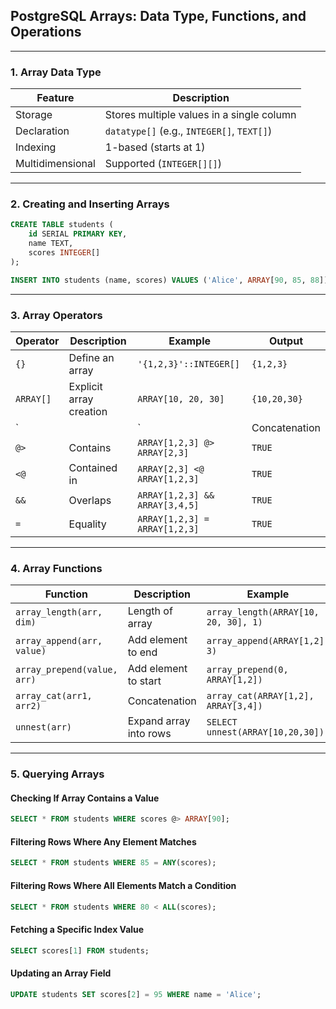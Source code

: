 ## **PostgreSQL Arrays: Data Type, Functions, and Operations**  

---

### **1. Array Data Type**  
| Feature | Description |
|---------|-------------|
| Storage | Stores multiple values in a single column |
| Declaration | `datatype[]` (e.g., `INTEGER[]`, `TEXT[]`) |
| Indexing | 1-based (starts at 1) |
| Multidimensional | Supported (`INTEGER[][]`) |

---

### **2. Creating and Inserting Arrays**  
```sql
CREATE TABLE students (
    id SERIAL PRIMARY KEY,
    name TEXT,
    scores INTEGER[]
);

INSERT INTO students (name, scores) VALUES ('Alice', ARRAY[90, 85, 88]);
```

---

### **3. Array Operators**  
| Operator | Description | Example | Output |
|----------|-------------|---------|--------|
| `{}` | Define an array | `'{1,2,3}'::INTEGER[]` | `{1,2,3}` |
| `ARRAY[]` | Explicit array creation | `ARRAY[10, 20, 30]` | `{10,20,30}` |
| `||` | Concatenation | `ARRAY[1,2] || ARRAY[3,4]` | `{1,2,3,4}` |
| `@>` | Contains | `ARRAY[1,2,3] @> ARRAY[2,3]` | `TRUE` |
| `<@` | Contained in | `ARRAY[2,3] <@ ARRAY[1,2,3]` | `TRUE` |
| `&&` | Overlaps | `ARRAY[1,2,3] && ARRAY[3,4,5]` | `TRUE` |
| `=` | Equality | `ARRAY[1,2,3] = ARRAY[1,2,3]` | `TRUE` |

---

### **4. Array Functions**  
| Function | Description | Example | Output |
|----------|-------------|---------|--------|
| `array_length(arr, dim)` | Length of array | `array_length(ARRAY[10, 20, 30], 1)` | `3` |
| `array_append(arr, value)` | Add element to end | `array_append(ARRAY[1,2], 3)` | `{1,2,3}` |
| `array_prepend(value, arr)` | Add element to start | `array_prepend(0, ARRAY[1,2])` | `{0,1,2}` |
| `array_cat(arr1, arr2)` | Concatenation | `array_cat(ARRAY[1,2], ARRAY[3,4])` | `{1,2,3,4}` |
| `unnest(arr)` | Expand array into rows | `SELECT unnest(ARRAY[10,20,30]);` | `10`, `20`, `30` |

---

### **5. Querying Arrays**  
#### **Checking If Array Contains a Value**
```sql
SELECT * FROM students WHERE scores @> ARRAY[90];
```
#### **Filtering Rows Where Any Element Matches**
```sql
SELECT * FROM students WHERE 85 = ANY(scores);
```
#### **Filtering Rows Where All Elements Match a Condition**
```sql
SELECT * FROM students WHERE 80 < ALL(scores);
```
#### **Fetching a Specific Index Value**
```sql
SELECT scores[1] FROM students;
```
#### **Updating an Array Field**
```sql
UPDATE students SET scores[2] = 95 WHERE name = 'Alice';
```
